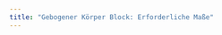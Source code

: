 ```yaml
---
title: "Gebogener Körper Block: Erforderliche Maße"
---
```


<PatternMeasurements pattern='bent' />
